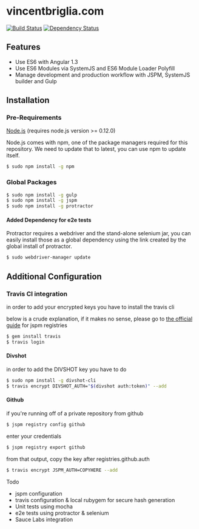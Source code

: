 vincentbriglia.com
======================

[![Build Status](https://travis-ci.org/vincentbriglia/www.vincentbriglia.com.svg?branch=master)](https://travis-ci.org/vincentbriglia/www.vincentbriglia.com)
[![Dependency Status](https://gemnasium.com/vincentbriglia/www.vincentbriglia.com.svg)](https://gemnasium.com/vincentbriglia/www.vincentbriglia.com)

## Features

  * Use ES6 with Angular 1.3
  * Use ES6 Modules via SystemJS and ES6 Module Loader Polyfill
  * Manage development and production workflow with JSPM, SystemJS builder and Gulp

## Installation

### Pre-Requirements

[Node.js](http://nodejs.org/download/) (requires node.js version >= 0.12.0)

Node.js comes with npm, one of the package managers required for this repository. We need to update that to latest, you can use npm to update itself.

```bash
$ sudo npm install -g npm
```

### Global Packages

```bash
$ sudo npm install -g gulp
$ sudo npm install -g jspm
$ sudo npm install -g protractor

```

#### Added Dependency for e2e tests

Protractor requires a webdriver and the stand-alone selenium jar, you can easily  install those as a global dependency using the link created by the global install of protractor.

```bash
$ sudo webdriver-manager update

```

## Additional Configuration

### Travis CI integration

in order to add your encrypted keys you have to install the travis cli

below is a crude explanation, if it makes no sense, please go to [the official guide](https://github.com/jspm/jspm-cli/wiki/Registries) for jspm registries

```bash
$ gem install travis
$ travis login
```

#### Divshot

in order to add the DIVSHOT key you have to do

```bash
$ sudo npm install -g divshot-cli
$ travis encrypt DIVSHOT_AUTH="$(divshot auth:token)" --add
```

#### Github

if you're running off of a private repository from github

```bash
$ jspm registry config github
```
enter your credentials

```bash
$ jspm registry export github
```
from that output, copy the key after registries.github.auth
```bash
$ travis encrypt JSPM_AUTH=COPYHERE --add
```




Todo

  * jspm configuration
  * travis configuration & local rubygem for secure hash generation
  * Unit tests using mocha
  * e2e tests using protractor & selenium
  * Sauce Labs integration
